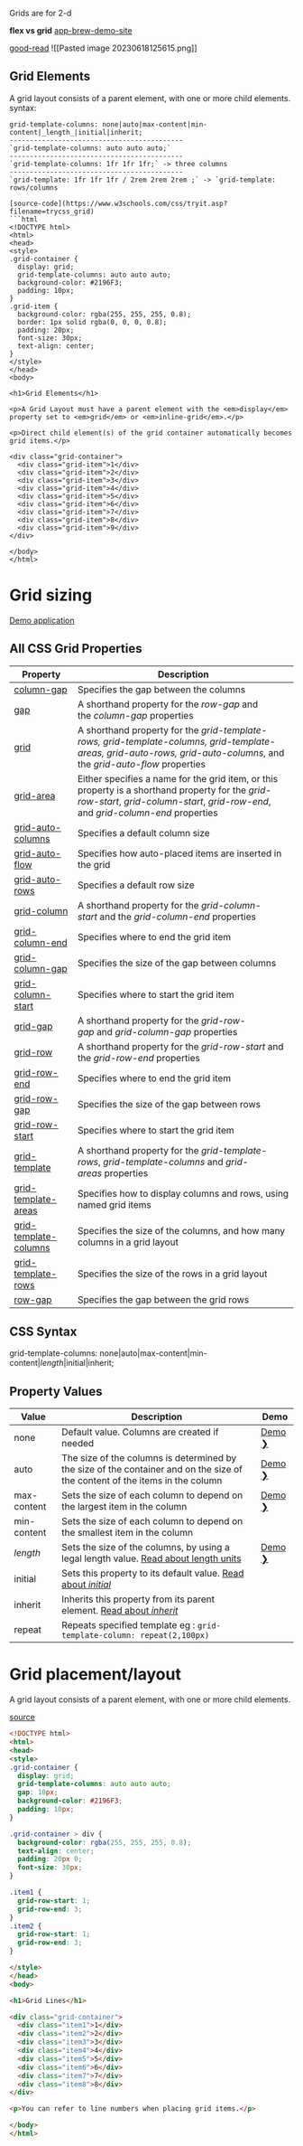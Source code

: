 Grids are for 2-d

**flex vs grid**
[app-brew-demo-site](https://yuangela.com/grid-vs-flexbox/)

[good-read](https://css-tricks.com/snippets/css/complete-guide-grid/)
![[Pasted image 20230618125615.png]]



## Grid Elements

A grid layout consists of a parent element, with one or more child elements.
syntax:
```
grid-template-columns: none|auto|max-content|min-content|_length_|initial|inherit;
-------------------------------------------
`grid-template-columns: auto auto auto;`
-------------------------------------------
`grid-template-columns: 1fr 1fr 1fr;` -> three columns
-------------------------------------------
`grid-template: 1fr 1fr 1fr / 2rem 2rem 2rem ;` -> `grid-template: rows/columns
```

```
[source-code](https://www.w3schools.com/css/tryit.asp?filename=trycss_grid)
```html
<!DOCTYPE html>
<html>
<head>
<style>
.grid-container {
  display: grid;
  grid-template-columns: auto auto auto;
  background-color: #2196F3;
  padding: 10px;
}
.grid-item {
  background-color: rgba(255, 255, 255, 0.8);
  border: 1px solid rgba(0, 0, 0, 0.8);
  padding: 20px;
  font-size: 30px;
  text-align: center;
}
</style>
</head>
<body>

<h1>Grid Elements</h1>

<p>A Grid Layout must have a parent element with the <em>display</em> property set to <em>grid</em> or <em>inline-grid</em>.</p>

<p>Direct child element(s) of the grid container automatically becomes grid items.</p>

<div class="grid-container">
  <div class="grid-item">1</div>
  <div class="grid-item">2</div>
  <div class="grid-item">3</div>  
  <div class="grid-item">4</div>
  <div class="grid-item">5</div>
  <div class="grid-item">6</div>  
  <div class="grid-item">7</div>
  <div class="grid-item">8</div>
  <div class="grid-item">9</div>  
</div>

</body>
</html>
```

# Grid sizing

[Demo application](https://yuangela.com/grid-sizing/)

## All CSS Grid Properties

|Property|Description|
|---|---|
|[column-gap](https://www.w3schools.com/cssref/css3_pr_column-gap.asp)|Specifies the gap between the columns|
|[gap](https://www.w3schools.com/cssref/css3_pr_gap.asp)|A shorthand property for the _row-gap_ and the _column-gap_ properties|
|[grid](https://www.w3schools.com/cssref/pr_grid.asp)|A shorthand property for the _grid-template-rows, grid-template-columns, grid-template-areas, grid-auto-rows, grid-auto-columns_, and the _grid-auto-flow_ properties|
|[grid-area](https://www.w3schools.com/cssref/pr_grid-area.asp)|Either specifies a name for the grid item, or this property is a shorthand property for the _grid-row-start_, _grid-column-start_, _grid-row-end_, and _grid-column-end_ properties|
|[grid-auto-columns](https://www.w3schools.com/cssref/pr_grid-auto-columns.asp)|Specifies a default column size|
|[grid-auto-flow](https://www.w3schools.com/cssref/pr_grid-auto-flow.asp)|Specifies how auto-placed items are inserted in the grid|
|[grid-auto-rows](https://www.w3schools.com/cssref/pr_grid-auto-rows.asp)|Specifies a default row size|
|[grid-column](https://www.w3schools.com/cssref/pr_grid-column.asp)|A shorthand property for the _grid-column-start_ and the _grid-column-end_ properties|
|[grid-column-end](https://www.w3schools.com/cssref/pr_grid-column-end.asp)|Specifies where to end the grid item|
|[grid-column-gap](https://www.w3schools.com/cssref/pr_grid-column-gap.asp)|Specifies the size of the gap between columns|
|[grid-column-start](https://www.w3schools.com/cssref/pr_grid-column-start.asp)|Specifies where to start the grid item|
|[grid-gap](https://www.w3schools.com/cssref/pr_grid-gap.asp)|A shorthand property for the _grid-row-gap_ and _grid-column-gap_ properties|
|[grid-row](https://www.w3schools.com/cssref/pr_grid-row.asp)|A shorthand property for the _grid-row-start_ and the _grid-row-end_ properties|
|[grid-row-end](https://www.w3schools.com/cssref/pr_grid-row-end.asp)|Specifies where to end the grid item|
|[grid-row-gap](https://www.w3schools.com/cssref/pr_grid-row-gap.asp)|Specifies the size of the gap between rows|
|[grid-row-start](https://www.w3schools.com/cssref/pr_grid-row-start.asp)|Specifies where to start the grid item|
|[grid-template](https://www.w3schools.com/cssref/pr_grid-template.asp)|A shorthand property for the _grid-template-rows_, _grid-template-columns_ and _grid-areas_ properties|
|[grid-template-areas](https://www.w3schools.com/cssref/pr_grid-template-areas.asp)|Specifies how to display columns and rows, using named grid items|
|[grid-template-columns](https://www.w3schools.com/cssref/pr_grid-template-columns.asp)|Specifies the size of the columns, and how many columns in a grid layout|
|[grid-template-rows](https://www.w3schools.com/cssref/pr_grid-template-rows.asp)|Specifies the size of the rows in a grid layout|
|[row-gap](https://www.w3schools.com/cssref/css3_pr_row-gap.asp)|Specifies the gap between the grid rows|

## CSS Syntax

grid-template-columns: none|auto|max-content|min-content|_length_|initial|inherit;

## Property Values

|Value|Description|Demo|
|---|---|---|
|none|Default value. Columns are created if needed|[Demo ❯](https://www.w3schools.com/cssref/playdemo.php?filename=playcss_grid-template-columns)|
|auto|The size of the columns is determined by the size of the container and on the size of the content of the items in the column|[Demo ❯](https://www.w3schools.com/cssref/playdemo.php?filename=playcss_grid-template-columns)|
|max-content|Sets the size of each column to depend on the largest item in the column|[Demo ❯](https://www.w3schools.com/cssref/playdemo.php?filename=playcss_grid-template-columns&preval=max-content%20max-content)|
|min-content|Sets the size of each column to depend on the smallest item in the column||
|_length_|Sets the size of the columns, by using a legal length value. [Read about length units](https://www.w3schools.com/cssref/css_units.php)|[Demo ❯](https://www.w3schools.com/cssref/playdemo.php?filename=playcss_grid-template-columns&preval=50px%20100px)|
|initial|Sets this property to its default value. [Read about _initial_](https://www.w3schools.com/cssref/css_initial.php)||
|inherit|Inherits this property from its parent element. [Read about _inherit_](https://www.w3schools.com/cssref/css_inherit.php)|
|repeat|Repeats specified template eg : `grid-template-column: repeat(2,100px)`|



# Grid placement/layout
A grid layout consists of a parent element, with one or more child elements.

[source](https://www.w3schools.com/css/tryit.asp?filename=trycss_grid_lines2)
```html
<!DOCTYPE html>
<html>
<head>
<style>
.grid-container {
  display: grid;
  grid-template-columns: auto auto auto;
  gap: 10px;
  background-color: #2196F3;
  padding: 10px;
}

.grid-container > div {
  background-color: rgba(255, 255, 255, 0.8);
  text-align: center;
  padding: 20px 0;
  font-size: 30px;
}

.item1 {
  grid-row-start: 1;
  grid-row-end: 3;
}
.item2 {
  grid-row-start: 1;
  grid-row-end: 3;
}

</style>
</head>
<body>

<h1>Grid Lines</h1>

<div class="grid-container">
  <div class="item1">1</div>
  <div class="item2">2</div>
  <div class="item3">3</div>  
  <div class="item4">4</div>
  <div class="item5">5</div>
  <div class="item6">6</div>
  <div class="item7">7</div>
  <div class="item8">8</div>  
</div>

<p>You can refer to line numbers when placing grid items.</p>

</body>
</html>
```

